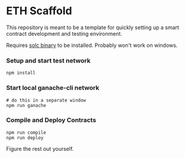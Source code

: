 # ETH Scaffold

This repository is meant to be a template for quickly setting up a smart contract development and testing environment.

Requires [solc binary](https://solidity.readthedocs.io/en/v0.5.3/installing-solidity.html#binary-packages) to be installed. Probably won't work on windows.

### Setup and start test network

    npm install

### Start local ganache-cli network

    # do this in a separate window
    npm run ganache

### Compile and Deploy Contracts

    npm run compile
    npm run deploy

Figure the rest out yourself.
